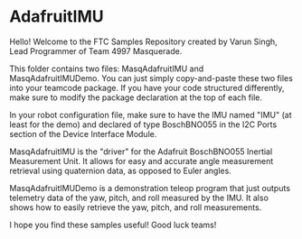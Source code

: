 # AdafruitIMU
Hello! Welcome to the FTC Samples Repository created by Varun Singh, Lead Programmer of Team 4997 Masquerade.

This folder contains two files: MasqAdafruitIMU and MasqAdafruitIMUDemo. You can just simply copy-and-paste these two files
into your teamcode package. If you have your code structured differently, make sure to modify the package declaration
at the top of each file.

In your robot configuration file, make sure to have the IMU named "IMU" (at least for the demo) and declared of type
BoschBNO055 in the I2C Ports section of the Device Interface Module.

MasqAdafruitIMU is the "driver" for the Adafruit BoschBNO055 Inertial Measurement Unit. It allows for easy and accurate
angle measurement retrieval using quaternion data, as opposed to Euler angles.

MasqAdafruitIMUDemo is a demonstration teleop program that just outputs telemetry data of the yaw, pitch, and roll
measured by the IMU. It also shows how to easily retrieve the yaw, pitch, and roll measurements.

I hope you find these samples useful! Good luck teams!
